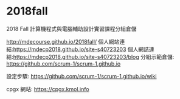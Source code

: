 # 2018fall
2018 Fall 計算機程式與電腦輔助設計實習課程分組倉儲

http://mdecourse.github.io/2018fall/
個人網站連結:https://mdecp2018.github.io/site-s40723203
個人網誌連結:https://mdecp2018.github.io/site-s40723203/blog
分組示範倉儲: https://github.com/scrum-1/scrum-1.github.io

設定步驟: https://github.com/scrum-1/scrum-1.github.io/wiki

cpgx 網站: https://cpgx.kmol.info
